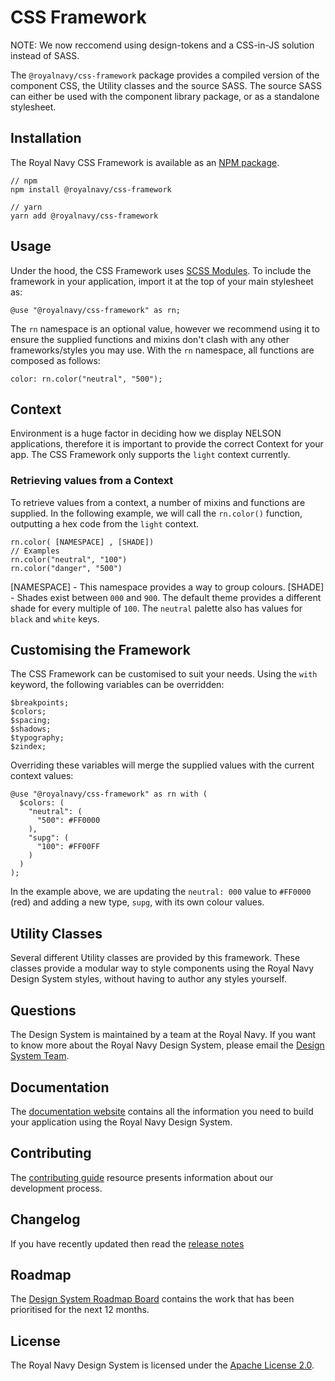 # CSS Framework

NOTE: We now reccomend using design-tokens and a CSS-in-JS solution instead of SASS.

The `@royalnavy/css-framework` package provides a compiled version of the component CSS, the Utility classes and the source SASS. The source SASS can either be used with the component library package, or as a standalone stylesheet.

## Installation

The Royal Navy CSS Framework is available as an [NPM package](https://www.npmjs.com/package/@royalnavy/css-framework).

```
// npm
npm install @royalnavy/css-framework

// yarn
yarn add @royalnavy/css-framework
```

## Usage

Under the hood, the CSS Framework uses [SCSS Modules](http://sass.logdown.com/posts/7858341-the-module-system-is-launched). To include the framework in your application, import it at the top of your main stylesheet as:

```
@use "@royalnavy/css-framework" as rn;
```
The `rn` namespace is an optional value, however we recommend using it to ensure the supplied functions and mixins don't clash with any other frameworks/styles you may use. With the `rn` namespace, all functions are composed as follows:
```
color: rn.color("neutral", "500");
```

## Context

Environment is a huge factor in deciding how we display NELSON applications, therefore it is important to provide the correct Context for your app. The CSS Framework only supports the `light` context currently.

### Retrieving values from a Context

To retrieve values from a context, a number of mixins and functions are supplied. In the following example, we will call the `rn.color()` function, outputting a hex code from the `light` context.
```
rn.color( [NAMESPACE] , [SHADE])
// Examples
rn.color("neutral", "100")
rn.color("danger", "500")
```

[NAMESPACE] - This namespace provides a way to group colours.
[SHADE] - Shades exist between `000` and `900`. The default theme provides a different shade for every multiple of `100`. The `neutral` palette also has values for `black` and `white` keys.


## Customising the Framework

The CSS Framework can be customised to suit your needs. Using the `with` keyword, the following variables can be overridden:

```
$breakpoints;
$colors;
$spacing;
$shadows;
$typography;
$zindex;
```

Overriding these variables will merge the supplied values with the current context values:

```
@use "@royalnavy/css-framework" as rn with (
  $colors: (
    "neutral": (
      "500": #FF0000
    ),
    "supg": (
      "100": #FF00FF
    )
  )
);
```

In the example above, we are updating the `neutral: 000` value to `#FF0000` (red) and adding a new type, `supg`, with its own colour values.

## Utility Classes

Several different Utility classes are provided by this framework. These classes provide a modular way to style components using the Royal Navy Design System styles, without having to author any styles yourself.

## Questions

The Design System is maintained by a team at the Royal Navy. If you want to know more about the Royal Navy Design System, please email the [Design System Team](mailto:design-system@royalnavy.io).

## Documentation

The [documentation website](https://docs.royalnavy.io/) contains all the information you need to build your application using the Royal Navy Design System.

## Contributing

The [contributing guide](https://github.com/Royal-Navy/design-system/blob/master/docs/contributing.md) resource presents information about our development process. 

## Changelog

If you have recently updated then read the [release notes](https://github.com/Royal-Navy/design-system/releases)

## Roadmap

The [Design System Roadmap Board](https://github.com/orgs/Royal-Navy/projects/5) contains the work that has been prioritised for the next 12 months.

## License

The Royal Navy Design System is licensed under the [Apache License 2.0](https://github.com/Royal-Navy/design-system/blob/master/LICENSE).
